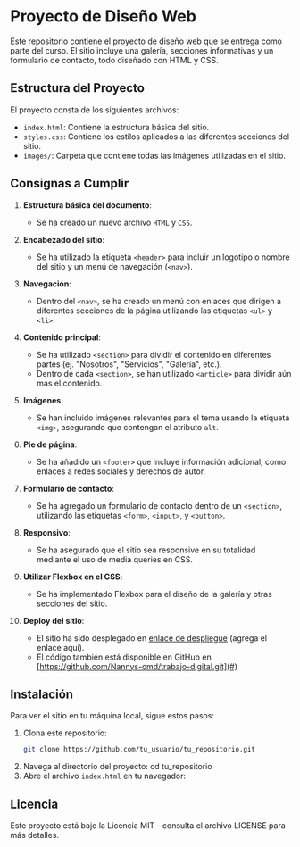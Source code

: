 # Proyecto de Diseño Web

Este repositorio contiene el proyecto de diseño web que se entrega como parte del curso. El sitio incluye una galería, secciones informativas y un formulario de contacto, todo diseñado con HTML y CSS.

## Estructura del Proyecto

El proyecto consta de los siguientes archivos:

- `index.html`: Contiene la estructura básica del sitio.
- `styles.css`: Contiene los estilos aplicados a las diferentes secciones del sitio.
- `images/`: Carpeta que contiene todas las imágenes utilizadas en el sitio.

## Consignas a Cumplir

1. **Estructura básica del documento**: 
   - Se ha creado un nuevo archivo `HTML` y `CSS`.

2. **Encabezado del sitio**:
   - Se ha utilizado la etiqueta `<header>` para incluir un logotipo o nombre del sitio y un menú de navegación (`<nav>`).

3. **Navegación**:
   - Dentro del `<nav>`, se ha creado un menú con enlaces que dirigen a diferentes secciones de la página utilizando las etiquetas `<ul>` y `<li>`.

4. **Contenido principal**:
   - Se ha utilizado `<section>` para dividir el contenido en diferentes partes (ej. "Nosotros", "Servicios", "Galería", etc.).
   - Dentro de cada `<section>`, se han utilizado `<article>` para dividir aún más el contenido.

5. **Imágenes**:
   - Se han incluido imágenes relevantes para el tema usando la etiqueta `<img>`, asegurando que contengan el atributo `alt`.

6. **Pie de página**:
   - Se ha añadido un `<footer>` que incluye información adicional, como enlaces a redes sociales y derechos de autor.

7. **Formulario de contacto**:
   - Se ha agregado un formulario de contacto dentro de un `<section>`, utilizando las etiquetas `<form>`, `<input>`, y `<button>`.

8. **Responsivo**:
   - Se ha asegurado que el sitio sea responsive en su totalidad mediante el uso de media queries en CSS.

9. **Utilizar Flexbox en el CSS**:
   - Se ha implementado Flexbox para el diseño de la galería y otras secciones del sitio.

10. **Deploy del sitio**:
    - El sitio ha sido desplegado en [enlace de despliegue](#) (agrega el enlace aquí).
    - El código también está disponible en GitHub en [https://github.com/Nannys-cmd/trabajo-digital.git](#) 

## Instalación

Para ver el sitio en tu máquina local, sigue estos pasos:

1. Clona este repositorio:
   ```bash
   git clone https://github.com/tu_usuario/tu_repositorio.git
2.  Navega al directorio del proyecto:
    cd tu_repositorio
3.  Abre el archivo `index.html` en tu navegador:

## Licencia

Este proyecto está bajo la Licencia MIT - consulta el archivo LICENSE para más detalles.
